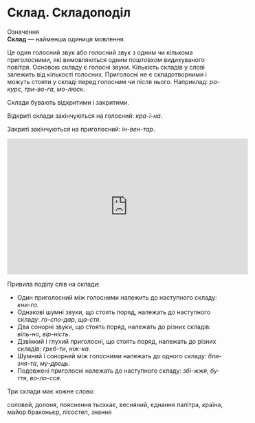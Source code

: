 # Склад. Складоподіл

<div class="eoz-wrap">
<span class="eoz">Означення</span>
<div class="eoz-text">
<b>Склад</b> — найменша одиниця мовлення.
</div>
</div>

Це один голосний звук або голосний звук з одним чи кiлькома приголосними, якi вимовляються одним поштовхом видихуваного повiтря. Основою складу є голоснi звуки. Кiлькiсть складiв у словi залежить вiд кiлькостi голосних. Приголоснi не є складотворними i можуть стояти у складi перед голосним чи пiсля нього. Наприклад: *ра-курс*, *три-во-га*, *мо-люск*.

Склади бувають вiдкритими i закритими.

Вiдкритi склади закiнчуються на голосний: *кра-ї-на*.

Закритi закiнчуються на приголосний: *iн-вен-тар*.

<div class="fluidMedia">
<iframe align="center" width="560" height="315" src="https://www.youtube.com/embed/fhjh--y9K88" frameborder="0" allowfullscreen></iframe>
</div>
<div class="popup">
</div>

Привила подiлу слiв на склади:
 * Один приголосний мiж голосними належить до наступного складу: *кни-га*.
 * Однаковi шумнi звуки, що стоять поряд, належать до наступного складу: *го-спо-дар*, *ща-стя*.
 * Два сонорнi звуки, що стоять поряд, належать до рiзних складiв: *вiль-но*, *вiр-нiсть*.
 * Дзвiнкий i глухий приголоснi, що стоять поряд, належать до рiзних складiв: *греб-ти*, *нiж-ка*.
 * Шумний i сонорний мiж голосними належать до одного складу: *бли-зня-та*, *му-дрець*.
 * Подовженi приголоснi належать до наступного складу: *збi-жжя*, *бу-ття*, *во-ло-сся*.
 


<quiz correctLabel="correct" incorrectLabel="incorrect" checkLabel="check">
    <question text="">
        <p>Три склади має кожне слово:</p>
        <answer>соловей, долоня, пояснення</answer>
        <answer correct>тьохкає, весняний, єднання </answer>
        <answer>палітра, країна, майор</answer>
        <answer>браконьєр, лісостеп, знання</answer>
    </question>
</quiz>